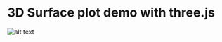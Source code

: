 # 3D Surface plot demo with three.js
  
![alt text](https://dl.dropboxusercontent.com/u/47978121/ss346.png)

